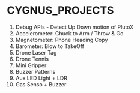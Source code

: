 # CYGNUS_PROJECTS

1. Debug APIs - Detect Up Down motion of PlutoX
2. Accelerometer: Chuck to Arm / Throw & Go
3. Magnetometer: Phone Heading Copy
4. Barometer: Blow to TakeOff
5. Drone Laser Tag
6. Drone Tennis
7. Mini Gripper
8. Buzzer Patterns
9. Aux LED Light + LDR
10. Gas Senso + Buzzer
